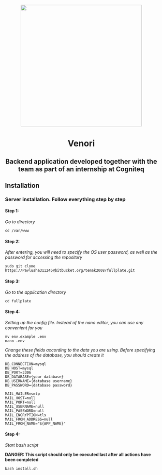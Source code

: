 <p align="center"><a href="https://laravel.com" target="_blank"><img src="https://raw.githubusercontent.com/laravel/art/master/logo-lockup/5%20SVG/2%20CMYK/1%20Full%20Color/laravel-logolockup-cmyk-red.svg" width="400"></a></p>

<h1 align="center">Venori</h1>
<h2 align="center">Backend application developed together with the team as part of an internship at Cogniteq</h2>

## Installation

### Server installation. Follow everything step by step

#### Step 1: 
_Go to directory_
```shell
cd /var/www
```

#### Step 2:
_After entering, you will need to specify the OS user password, as well as the password for accessing the repository_
```shell
sudo git clone https://Pavlusha311245@bitbucket.org/temak2008/fullplate.git
```

#### Step 3:
_Go to the application directory_
```shell
cd fullplate
```

#### Step 4:
_Setting up the config file. Instead of the nano editor, you can use any convenient for you_

```shell
mv env.example .env
nano .env
```

_Change these fields according to the data you are using. Before specifying the address of the database, you should create it_

```.dotenv
DB_CONNECTION=mysql
DB_HOST=mysql
DB_PORT=3306
DB_DATABASE={your database}
DB_USERNAME={database username}
DB_PASSWORD={database password}
```

```.dotenv
MAIL_MAILER=smtp
MAIL_HOST=null
MAIL_PORT=null
MAIL_USERNAME=null
MAIL_PASSWORD=null
MAIL_ENCRYPTION=tls
MAIL_FROM_ADDRESS=null
MAIL_FROM_NAME="${APP_NAME}"
```

#### Step 4:
_Start bash script_

**DANGER: This script should only be executed last after all actions have been completed**

```shell
bash install.sh
```
